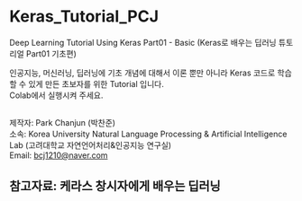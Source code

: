 # Keras_Tutorial_PCJ
Deep Learning Tutorial Using Keras Part01 - Basic (Keras로 배우는 딥러닝 튜토리얼 Part01 기초편)

인공지능, 머신러닝, 딥러닝에 기초 개념에 대해서 이론 뿐만 아니라 Keras 코드로 학습할 수 있게 만든 초보자를 위한 Tutorial 입니다. <br>
Colab에서 실행시켜 주세요.

##
제작자: Park Chanjun (박찬준) <br>
소속: Korea University Natural Language Processing & Artificial Intelligence Lab (고려대학교 자연언어처리&인공지능 연구실)<br>
Email: bcj1210@naver.com<br>

## 참고자료: 케라스 창시자에게 배우는 딥러닝

